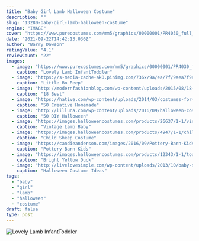 ```yaml
---
title: "Baby Girl Lamb Halloween Costume"
description: ""
slug: "13280-baby-girl-lamb-halloween-costume"
engine: "IMAGE"
cover: "https://www.purecostumes.com/mm5/graphics/00000001/PR4030_full_1.jpg"
date: "2021-09-22T14:42:13.036Z"
author: "Barry Dawson"
ratingValue: "4.1"
reviewCount: "22"
images:
  - image: "https://www.purecostumes.com/mm5/graphics/00000001/PR4030_full_1.jpg"
    caption: "Lovely Lamb InfantToddler"
  - image: "https://s-media-cache-ak0.pinimg.com/736x/9a/ea/7f/9aea7f9eb213dfeddbc656fa4c959991.jpg"
    caption: "Little Bo Peep"
  - image: "http://modernfashionblog.com/wp-content/uploads/2015/08/18-Best-Funny-Halloween-Costumes-For-Kids-2015-2.jpg"
    caption: "18 Best"
  - image: "https://hative.com/wp-content/uploads/2014/03/costumes-for-kids/47-little-girl-pocahontas-costume.jpg"
    caption: "50 Creative Homemade"
  - image: "http://lilluna.com/wp-content/uploads/2016/09/halloween-costume-kids-5.jpg"
    caption: "50 DIY Halloween"
  - image: "https://images.halloweencostumes.com/products/26637/1-1/vintage-lamb-costume.jpg"
    caption: "Vintage Lamb Baby"
  - image: "https://images.halloweencostumes.com/products/4947/1-1/child-sheep-costume.jpg"
    caption: "Child Sheep Costume"
  - image: "https://candieanderson.com/images/2016/09/Pottery-Barn-Kids-Baby-Gray-Puffy-Kitty-Costume.jpg"
    caption: "Pottery Barn Kids"
  - image: "https://images.halloweencostumes.com/products/12343/1-1/toddler-yellow-duck-costume.jpg"
    caption: "Bright Yellow Duck"
  - image: "http://livelovesimple.com/wp-content/uploads/2013/10/baby-spiderman.jpg"
    caption: "Halloween Costume Ideas"
tags:
  - "baby"
  - "girl"
  - "lamb"
  - "halloween"
  - "costume"
draft: false
type: post
---
```



![Lovely Lamb InfantToddler](https://www.purecostumes.com/mm5/graphics/00000001/PR4030_full_1.jpg "Lovely Lamb InfantToddler")


<!--inArticleAds-->

<!--galleryOne-->


<!--inArticleAds-->

<!--galleryTwo-->


<!--galleryThree-->

